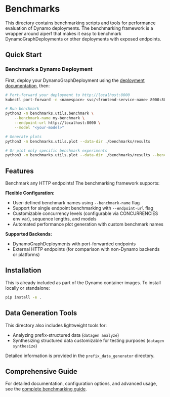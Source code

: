 <!-- # SPDX-FileCopyrightText: Copyright (c) 2025 NVIDIA CORPORATION & AFFILIATES. All rights reserved.
# SPDX-License-Identifier: Apache-2.0
#
# Licensed under the Apache License, Version 2.0 (the "License");
# you may not use this file except in compliance with the License.
# You may obtain a copy of the License at
#
# http://www.apache.org/licenses/LICENSE-2.0
#
# Unless required by applicable law or agreed to in writing, software
# distributed under the License is distributed on an "AS IS" BASIS,
# WITHOUT WARRANTIES OR CONDITIONS OF ANY KIND, either express or implied.
# See the License for the specific language governing permissions and
# limitations under the License. -->

# Benchmarks

This directory contains benchmarking scripts and tools for performance evaluation of Dynamo deployments. The benchmarking framework is a wrapper around aiperf that makes it easy to benchmark DynamoGraphDeployments or other deployments with exposed endpoints.

## Quick Start

### Benchmark a Dynamo Deployment
First, deploy your DynamoGraphDeployment using the [deployment documentation](../docs/kubernetes/), then:

```bash
# Port-forward your deployment to http://localhost:8000
kubectl port-forward -n <namespace> svc/<frontend-service-name> 8000:8000 > /dev/null 2>&1 &

# Run benchmark
python3 -m benchmarks.utils.benchmark \
    --benchmark-name my-benchmark \
    --endpoint-url http://localhost:8000 \
    --model "<your-model>"

# Generate plots
python3 -m benchmarks.utils.plot --data-dir ./benchmarks/results

# Or plot only specific benchmark experiments
python3 -m benchmarks.utils.plot --data-dir ./benchmarks/results --benchmark-name my-benchmark
```

## Features

Benchmark any HTTP endpoints! The benchmarking framework supports:

**Flexible Configuration:**
- User-defined benchmark names using `--benchmark-name` flag
- Support for single endpoint benchmarking with `--endpoint-url` flag
- Customizable concurrency levels (configurable via CONCURRENCIES env var), sequence lengths, and models
- Automated performance plot generation with custom benchmark names

**Supported Backends:**
- DynamoGraphDeployments with port-forwarded endpoints
- External HTTP endpoints (for comparison with non-Dynamo backends or platforms)

## Installation

This is already included as part of the Dynamo container images. To install locally or standalone:

```bash
pip install -e .
```

## Data Generation Tools

This directory also includes lightweight tools for:
- Analyzing prefix-structured data (`datagen analyze`)
- Synthesizing structured data customizable for testing purposes (`datagen synthesize`)

Detailed information is provided in the `prefix_data_generator` directory.

## Comprehensive Guide

For detailed documentation, configuration options, and advanced usage, see the [complete benchmarking guide](../docs/benchmarks/benchmarking.md).
